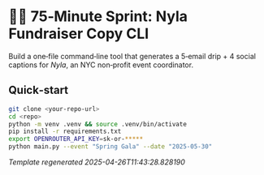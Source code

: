 
# 🏃‍♀️ 75‑Minute Sprint: **Nyla Fundraiser Copy CLI**

Build a one‑file command‑line tool that generates a 5‑email drip + 4 social captions
for *Nyla*, an NYC non‑profit event coordinator.

## Quick‑start

```bash
git clone <your-repo-url>
cd <repo>
python -m venv .venv && source .venv/bin/activate
pip install -r requirements.txt
export OPENROUTER_API_KEY=sk-or-*****
python main.py --event "Spring Gala" --date "2025-05-30"
```

_Template regenerated 2025-04-26T11:43:28.828190_
